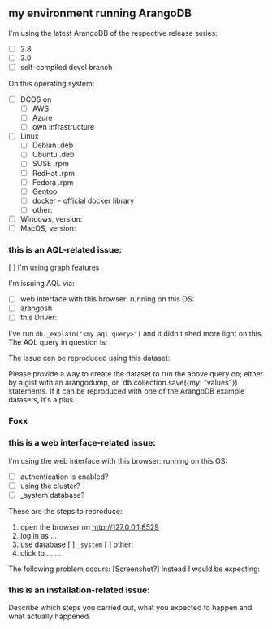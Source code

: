 ## my environment running ArangoDB
I'm using the latest ArangoDB of the respective release series:
- [ ] 2.8
- [ ] 3.0
- [ ] self-compiled devel branch

On this operating system:
- [ ] DCOS on
  - [ ] AWS
  - [ ] Azure
  - [ ] own infrastructure
- [ ] Linux 
  - [ ] Debian .deb
  - [ ] Ubuntu .deb
  - [ ] SUSE   .rpm
  - [ ] RedHat .rpm
  - [ ] Fedora .rpm
  - [ ] Gentoo
  - [ ] docker - official docker library
  - [ ] other:
- [ ] Windows, version: 
- [ ] MacOS, version:

### this is an AQL-related issue:
[ ] I'm using graph features

I'm issuing AQL via:
- [ ] web interface with this browser:     running on this OS:
- [ ] arangosh
- [ ] this Driver:

I've run `db._explain("<my aql query>")` and it didn't shed more light on this.
The AQL query in question is:

The issue can be reproduced using this dataset:

Please provide a way to create the dataset to run the above query on; either by a gist with an arangodump, or `db.collection.save({my: "values"}) statements. If it can be reproduced with one of the ArangoDB example datasets, it's a plus.

### Foxx



### this is a web interface-related issue:
I'm using the web interface with this browser:     running on this OS:
- [ ] authentication is enabled?
- [ ] using the cluster?
- [ ] _system database?

These are the steps to reproduce:
1) open the browser on http://127.0.0.1:8529
2) log in as ...
3) use database [ ] `_system` [ ] other: 
4) click to ...
...

The following problem occurs: [Screenshot?] 
Instead I would be expecting: 


### this is an installation-related issue:
Describe which steps you carried out, what you expected to happen and what actually happened.

